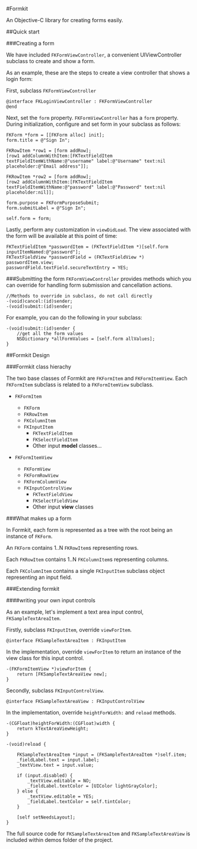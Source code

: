 #Formkit

An Objective-C library for creating forms easily.

##Quick start

###Creating a form

We have included `FKFormViewController`, a convenient UIViewController subclass to create and show a form. 

As an example, these are the steps to create a view controller that shows a login form:

First, subclass `FKFormViewController`
```
@interface FKLoginViewController : FKFormViewController
@end
```

Next, set the `form` property. `FKFormViewController` has a `form` property. During initialization, configure and set form in your subclass as follows:
```
FKForm *form = [[FKForm alloc] init];
form.title = @"Sign In";
    
FKRowItem *row1 = [form addRow];
[row1 addColumnWithItem:[FKTextFieldItem textFieldItemWithName:@"username" label:@"Username" text:nil placeholder:@"Email address"]];
    
FKRowItem *row2 = [form addRow];
[row2 addColumnWithItem:[FKTextFieldItem textFieldItemWithName:@"password" label:@"Password" text:nil placeholder:nil]];
    
form.purpose = FKFormPurposeSubmit;
form.submitLabel = @"Sign In";
    
self.form = form;
```

Lastly, perform any customization in `viewDidLoad`. The view associated with the form will be available at this point of time:
```
FKTextFieldItem *passwordItem = (FKTextFieldItem *)[self.form inputItemNamed:@"password"];
FKTextFieldView *passwordField = (FKTextFieldView *) passwordItem.view;
passwordField.textField.secureTextEntry = YES;
```


###Submitting the form
`FKFormViewController` provides methods which you can override for handling form submission and cancellation actions.
```
//Methods to override in subclass, do not call directly
-(void)cancel:(id)sender;
-(void)submit:(id)sender;
```

For example, you can do the following in your subclass:
```
-(void)submit:(id)sender {
    //get all the form values
    NSDictionary *allFormValues = [self.form allValues];
}
```


##Formkit Design

###Formkit class hierachy

The two base classes of Formkit are `FKFormItem` and `FKFormItemView`. Each `FKFormItem` subclass is related to a `FKFormItemView` subclass.

- `FKFormItem`
    - `FKForm`
    - `FKRowItem`
    - `FKColumnItem`
    - `FKInputItem`
        - `FKTextFieldItem`
        - `FKSelectFieldItem`
        - Other input __model__ classes...

- `FKFormItemView`
    - `FKFormView`
    - `FKFormRowView`
    - `FKFormColumnView`
    - `FKInputControlView`
        - `FKTextFieldView`
        - `FKSelectFieldView`
        - Other input __view__ classes
 
###What makes up a form

In Formkit, each form is represented as a tree with the root being an instance of `FKForm`.

An `FKForm` contains 1..N `FKRowItem`s representing rows.

Each `FKRowItem` contains 1..N `FKColumnItem`s representing columns.

Each `FKColumnItem` contains a single `FKInputItem` subclass object representing an input field.

###Extending formkit

####writing your own input controls

As an example, let's implement a text area input control, `FKSampleTextAreaItem`.

Firstly, subclass `FKInputItem`, override `viewForItem`.
```
@interface FKSampleTextAreaItem : FKInputItem
```

In the implementation, override `viewForItem` to return an instance of the view class for this input control.
```
-(FKFormItemView *)viewForItem {
    return [FKSampleTextAreaView new];
}
```

Secondly, subclass `FKInputControlView`.
```
@interface FKSampleTextAreaView : FKInputControlView
```

In the implementation, override `heightForWidth:` and `reload` methods.
```
-(CGFloat)heightForWidth:(CGFloat)width {
    return kTextAreaViewHeight;
}

-(void)reload {
    
    FKSampleTextAreaItem *input = (FKSampleTextAreaItem *)self.item;
    _fieldLabel.text = input.label;
    _textView.text = input.value;
    
    if (input.disabled) {
        _textView.editable = NO;
        _fieldLabel.textColor = [UIColor lightGrayColor];
    } else {
        _textView.editable = YES;
        _fieldLabel.textColor = self.tintColor;
    }
    
    [self setNeedsLayout];
}
```

The full source code for `FKSampleTextAreaItem` and `FKSampleTextAreaView` is included within demos folder of the project.
